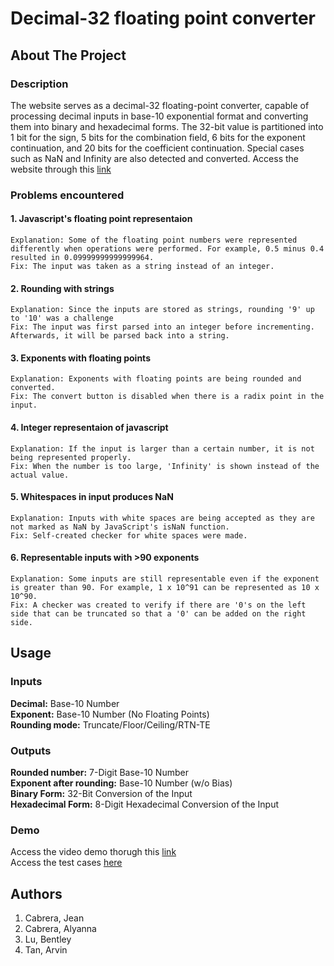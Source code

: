 # Decimal-32 floating point converter
## About The Project
### Description
The website serves as a decimal-32 floating-point converter, capable of processing decimal inputs in base-10 exponential format and converting them into binary and hexadecimal forms. The 32-bit value is partitioned into 1 bit for the sign, 5 bits for the combination field, 6 bits for the exponent continuation, and 20 bits for the coefficient continuation. Special cases such as NaN and Infinity are also detected and converted. Access the website through this [link]( https://skillial.github.io/CSARCH2-Simulation-Project/)


### Problems encountered
#### 1. Javascript's floating point representaion
    Explanation: Some of the floating point numbers were represented differently when operations were performed. For example, 0.5 minus 0.4 resulted in 0.09999999999999964.
    Fix: The input was taken as a string instead of an integer.
#### 2. Rounding with strings
    Explanation: Since the inputs are stored as strings, rounding '9' up to '10' was a challenge 
    Fix: The input was first parsed into an integer before incrementing. Afterwards, it will be parsed back into a string.
#### 3. Exponents with floating points
    Explanation: Exponents with floating points are being rounded and converted.
    Fix: The convert button is disabled when there is a radix point in the input.
#### 4. Integer representaion of javascript
    Explanation: If the input is larger than a certain number, it is not being represented properly.
    Fix: When the number is too large, 'Infinity' is shown instead of the actual value.
#### 5. Whitespaces in input produces NaN
    Explanation: Inputs with white spaces are being accepted as they are not marked as NaN by JavaScript's isNaN function.
    Fix: Self-created checker for white spaces were made.
#### 6. Representable inputs with >90 exponents
    Explanation: Some inputs are still representable even if the exponent is greater than 90. For example, 1 x 10^91 can be represented as 10 x 10^90.
    Fix: A checker was created to verify if there are '0's on the left side that can be truncated so that a '0' can be added on the right side.

## Usage
### Inputs
**Decimal:** Base-10 Number <br>
**Exponent:** Base-10 Number (No Floating Points) <br>
**Rounding mode:** Truncate/Floor/Ceiling/RTN-TE

### Outputs
**Rounded number:** 7-Digit Base-10 Number <br>
**Exponent after rounding:** Base-10 Number (w/o Bias) <br>
**Binary Form:** 32-Bit Conversion of the Input <br>
**Hexadecimal Form:** 8-Digit Hexadecimal Conversion of the Input

### Demo
Access the video demo thorugh this [link](https://youtu.be/UjbbGdQmPh4) <br>
Access the test cases [here](test_cases/)
## Authors

1. Cabrera, Jean
2. Cabrera, Alyanna
3. Lu, Bentley
4. Tan, Arvin